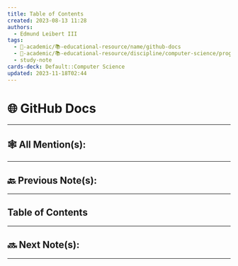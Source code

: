 ```yaml
---
title: Table of Contents
created: 2023-08-13 11:28
authors:
  - Edmund Leibert III
tags:
  - 🔴-academic/📚-educational-resource/name/github-docs
  - 🔴-academic/📚-educational-resource/discipline/computer-science/programming-language/javascript
  - study-note
cards-deck: Default::Computer Science
updated: 2023-11-18T02:44
---
```


# 🌐 GitHub Docs

---

## 🕸️ All Mention(s): 

---

## 🔙 Previous Note(s):

---

## Table of Contents

---

## 🔜 Next Note(s):

---




